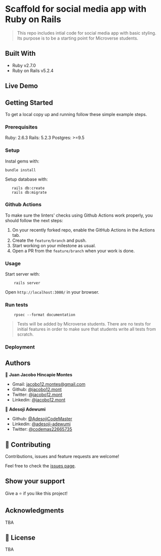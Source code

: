 # Scaffold for social media app with Ruby on Rails

> This repo includes intial code for social media app with basic styling. Its purpose is to be a starting point for Microverse students.

## Built With

- Ruby v2.7.0
- Ruby on Rails v5.2.4

## Live Demo




## Getting Started

To get a local copy up and running follow these simple example steps.

### Prerequisites

Ruby: 2.6.3
Rails: 5.2.3
Postgres: >=9.5

### Setup

Instal gems with:

```
bundle install
```

Setup database with:

```
   rails db:create
   rails db:migrate
```

### Github Actions

To make sure the linters' checks using Github Actions work properly, you should follow the next steps:

1. On your recently forked repo, enable the GitHub Actions in the Actions tab.
2. Create the `feature/branch` and push.
3. Start working on your milestone as usual.
4. Open a PR from the `feature/branch` when your work is done.


### Usage

Start server with:

```
    rails server
```

Open `http://localhost:3000/` in your browser.

### Run tests

```
    rpsec --format documentation
```

> Tests will be added by Microverse students. There are no tests for initial features in order to make sure that students write all tests from scratch.

### Deployment



## Authors
👤  **Juan Jacobo Hincapie Montes**

- Gmail: [jacobo12.montes@gmail.com](jacobo12.montes@gmail.com)
- Github: [@jacobo12.mont](https://github.com/jacobo12montes)
- Twitter: [@jacobo12.mont](https://twitter.com/HincapieMontes)
- Linkedin: [@jacobo12.mont](https://www.linkedin.com/in/juan-jacobo-hincapie-montes/)

👤 **Adesoji Adewumi**

- Github: [@AdesojiCodeMaster](https://github.com/AdesojiCodeMaster)
- Linkedin: [@adesoji-adewumi](https://www.linkedin.com/in/adesoji-adewumi)
- Twitter: [@codemas22665735](https://twitter.com/codemas22665735)



## 🤝 Contributing

Contributions, issues and feature requests are welcome!

Feel free to check the [issues page](issues/).

## Show your support

Give a ⭐️ if you like this project!

## Acknowledgments

TBA

## 📝 License

TBA

